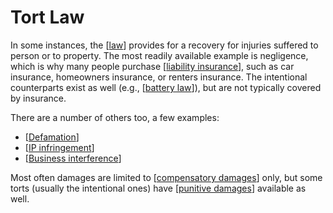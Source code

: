 # Tort Law

In some instances, the [[law]] provides for a recovery for injuries suffered to person or to property.
The most readily available example is negligence, which is why many people purchase [[liability insurance]], such as car insurance, homeowners insurance, or renters insurance.
The intentional counterparts exist as well (e.g., [[battery law]]), but are not typically covered by insurance.

There are a number of others too, a few examples:

- [[Defamation]]
- [[IP infringement]]
- [[Business interference]]

Most often damages are limited to [[compensatory damages]] only, but some torts (usually the intentional ones) have [[punitive damages]] available as well.

[//begin]: # "Autogenerated link references for markdown compatibility"
[law]: law.md "Law"
[liability insurance]: liability-insurance.md "Liability Insurance"
[battery law]: battery-law.md "Battery Law"
[Defamation]: defamation.md "Defamation"
[IP infringement]: ip-infringement.md "IP Infringement"
[Business interference]: business-interference.md "Business Interference"
[compensatory damages]: compensatory-damages.md "Compensatory Damages"
[punitive damages]: punitive-damages.md "Punitive Damages"
[//end]: # "Autogenerated link references"